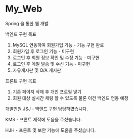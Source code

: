 # My_Web
Spring 을 통한 웹 개발

백엔드 구현 목표 
1. MySQL 연동하여 회원가입 기능 - 기능 구현 완료
2. 회원가입 후 로그인 기능 - 미구현
3. 로그인 후 회원 정보 확인 및 수정 기능 - 미구현
4. 로그인 후 메일 발송 및 수신 기능 - 미구현
5. 자유게시판 및 Q/A 게시판

프론트 구현 목표
1. 기존 페이지 삭제 후 개인 프로필 넣기
2. 회원 대상 실시간 채팅 할 수 있도록 물론 이건 백엔드 연동 예정





개발인원
JSJ - 백엔드 구현 담당하였습니다.

KMS - 프론트 제작에 도움을 주셨습니다.

HJH - 프론트 및 보안 기능에 도움을 주셨습니다.
